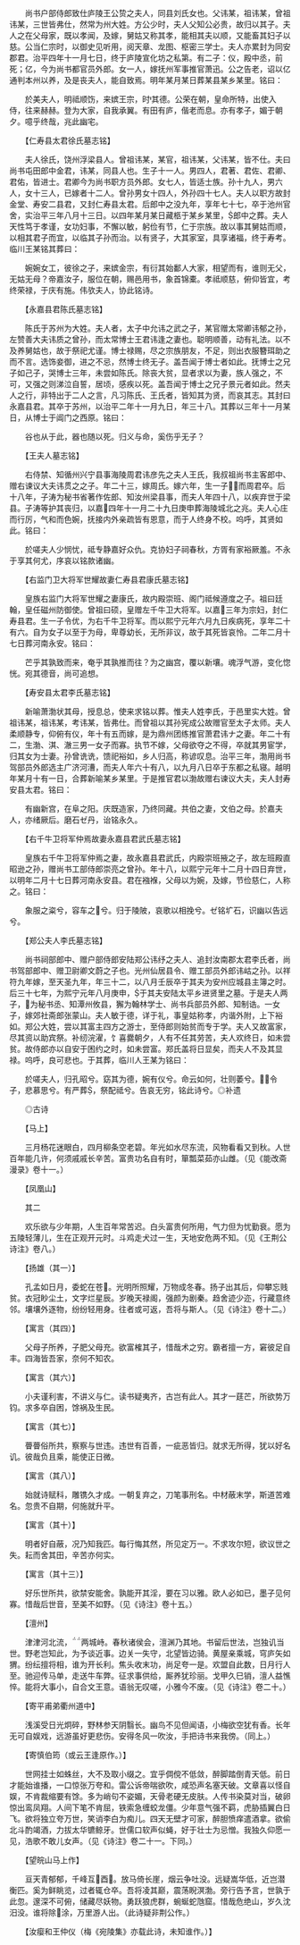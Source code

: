<!-- { "loadSidebar": true } -->
　　尚书户部侍郎致仕庐陵王公贽之夫人，同县刘氏女也。父讳某，祖讳某，曾祖讳某，三世皆弗仕，然常为州大姓。方公少时，夫人父知公必贵，故归以其子。夫人之在父母家，既以孝闻，及嫁，舅姑又称其孝，能相其夫以顺，又能畜其妇子以慈。公当仁宗时，以御史见听用，阅天章、龙图、枢密三学士。夫人亦累封为同安郡君。治平四年十一月七日，终于庐陵宣化坊之私第。有二子：仪，殿中丞，前死；亿，今为尚书都官员外郎。女一人，嫁抚州军事推官萧迅。公之告老，诏以亿通判本州以养，及是丧夫人，能自致焉。明年某月某日葬某县某乡某里。铭曰：

　　於美夫人，明祗顺饬，来嫔王宗，时其德。公荣在朝，皇命所特，出使入侍，往来赫赫。登为大家，自我承翼。有田有庐，偕老而息。亦有孝子，媚于朝夕。噫乎终哉，兆此幽宅。

　　【仁寿县太君徐氏墓志铭】

　　夫人徐氏，饶州浮梁县人。曾祖讳某，某官，祖讳某，父讳某，皆不仕。夫曰尚书屯田郎中金君，讳某，同县人也。生子十一人。男四人，君著、君佐、君卿、君佑，皆进士。君卿今为尚书职方员外郎。女七人，皆适士族。孙十九人，男六人，女十三人，已嫁者十二人。曾孙男女十四人，外孙四十七人。夫人以职方故封金堂、寿安二县君，又封仁寿县太君。后郎中之没九年，享年七十七，卒于池州官舍，实治平三年八月十三日。以四年某月某日藏柩于某乡某里，郎中之葬。夫人天性笃于孝谨，女功妇事，不懈以敏，躬俭有节，仁于宗族。故以事其舅姑而顺，以相其君子而宜，以临其子孙而治。以有贤子，大其家室，具享诸福，终于寿考。临川王某铭其葬曰：

　　婉婉女工，彼徐之子，来嫔金宗，有衍其始鄱人大家，相望而有，谁则无父，无姑无母？帝嘉汝子，服位在朝，赐邑用书，象首锦橐。孝祗顺慈，俯仰皆宜，考终荣禄，于庆有施。伟欤夫人，协此铭诗。

　　【永嘉县君陈氏墓志铭】

　　陈氏于苏州为大姓。夫人者，太子中允讳之武之子，某官赠太常卿讳郁之孙，左赞善大夫讳质之曾孙，而太常博士王君讳逢之妻也。聪明顺善，动有礼法。以不及养舅姑也，故于祭祀尤谨。博士禄赐，尽之宗族朋友，不足，则出衣服簪珥助之而不言。选饰妾御，进之不忌，然博士终无子。盖吾闻于博士者如此。抚博士之兄子如己子，哭博士三年，未尝如陈氏。除丧大贫，显者求以为妻，族人强之，不可，又强之则涕泣自誓，居顷，感疾以死。盖吾闻于博士之兄子景元者如此。然夫人之行，非特出于二人之言，凡习陈氏、王氏者，皆知其为贤，而哀其志。其封曰永嘉县君。其卒于苏州，以治平二年十一月九日，年三十八。其葬以三年十一月某日，从博士于阊门之西原。铭曰：

　　谷也从于此，器也随以死。归义与命，奚伤乎无子？

　　【王夫人墓志铭】

　　右侍禁、知循州兴宁县事海陵周君讳彦先之夫人王氏，我叔祖尚书主客郎中、赠右谏议大夫讳贯之之子。年二十三，嫁周氏。嫁六年，生一子，而周君卒。后十八年，子涛为秘书省著作佐郎、知汝州梁县事，而夫人年四十八，以疾弃世于梁县。子涛等护其丧归，以嘉四年十一月二十九日庚申葬海陵城北之兆。夫人心庄而行厉，气和而色婉，抚接内外亲疏皆有恩意，而于人终身不校。呜呼，其贤如此。铭曰：

　　於嗟夫人少悯忧，祗专静嘉好众仇。克协妇子祠春秋，方胥有家裕厥羞。不永于享其何尤，序哀以铭款诸幽。

　　【右监门卫大将军世耀故妻仁寿县君康氏墓志铭】

　　皇族右监门大将军世耀之妻康氏，故内殿崇班、阁门祗候遵度之子。祖曰廷翰，皇任磁州防御使。曾祖曰硕，皇赠左千牛卫大将军。以嘉三年为宗妇，封仁寿县君。生一子令优，为右千牛卫将军。而以熙宁元年六月九日疾病死，享年二十有六。自为女子以至于为母，卑尊幼长，无所非议，故于其死皆哀怜。二年二月十七日葬河南永安。铭曰：

　　芒乎其孰致而来，奄乎其孰推而往？为之幽宫，覆以新壤。魂浮气游，变化惚恍。宛其德音，尚可追想。

　　【寿安县太君李氏墓志铭】

　　新喻萧渤状其母，授息总，使来求铭以葬。惟夫人姓李氏，于邑里实大姓。曾祖讳某，祖讳某，考讳某，皆弗仕。而曾祖以其孙宪成公故赠官至太子太师。夫人柔顺静专，仰俯有仪，年十有五而嫁，是为鼎州团练推官萧君讳ナ之妻。年二十有二，生渤、淇、澈三男一女子而寡。执节不嫁，父母欲夺之不得，卒就其男宦学，归其女为士妻。孙曾诜诜，馈祀裕如，乡人归高，称谚叹息。治平三年，渤用尚书驾部员外郎选主广济河漕，而夫人年六十有八，以九月八日卒于东都之私寝。越明年某月十有一日，合葬新喻某乡某里。于是推官君以渤故赠右谏议大夫，夫人封寿安县太君。铭曰：

　　有幽新宫，在阜之阳。庆既造家，乃终同藏。共伯之妻，文伯之母。於嘉夫人，亦绪厥后。磨石ゼ丹，诒铭永久。

　　【右千牛卫将军仲焉故妻永嘉县君武氏墓志铭】

　　皇族右千牛卫将军仲焉之妻，故永嘉县君武氏，内殿崇班掖之子，故左班殿直昭逊之孙，赠尚书工部侍郎崇亮之曾孙。年十八，以熙宁元年十二月十四日弃世，以明年二月十七日葬河南永安县。君在襁褓，父母以为婉，及嫁，节俭慈仁，人称之。铭曰：

　　象服之粢兮，容车之兮。归于陵陂，哀歌以相挽兮。ゼ铭圹石，识幽以告远兮。

　　【郑公夫人李氏墓志铭】

　　尚书祠部郎中、赠户部侍郎安陆郑公讳纾之夫人、追封汝南郡太君李氏者，尚书驾部郎中、赠卫尉卿文蔚之子也。光州仙居县令、赠工部员外郎讳岵之孙。以祥符九年嫁，至天圣九年，年三十二，以八月壬辰卒于其夫为安州应城县主簿之时。后三十七年，为熙宁元年八月庚申，于其夫安陆太平乡进贤里之墓。于是夫人两子，为秘书丞、知潭州攸县，獬为翰林学士、尚书兵部员外郎、知制诰。一女子，嫁郊社斋郎张蒙山。夫人敏于德，详于礼，事皇姑称孝，内谐外附，上下裕如。郑公大姓，尝以其富主四方之游士，至侍郎则始贫而专于学。夫人又故富家，尽其资以助宾祭。补纫浣濯，饣喜爨朝夕，人有不任其劳苦，夫人欢终日，如未尝贫。故侍郎亦以自安于困约之时，如未尝富。郑氏盖将日显矣，而夫人不及其显禄。呜呼，良可悲也。于其葬，临川人王某为铭曰：

　　於嗟夫人，归孔昭兮。窈其为德，婉有仪兮。命云如何，壮则萎兮。令子，悲慕思兮。有严葬，祭配祗兮。告哀无穷，铭此诗兮。◎补遗

　　◎古诗

　　【马上】

　　三月杨花迷眼白，四月柳条空老碧。年光如水尽东流，风物看看又到秋。人世百年能几许，何须戚戚长辛苦。富贵功名自有时，箪瓢菜茹亦山雌。（见《能改斋漫录》卷十一。）

　　【凤凰山】

　　其二

　　欢乐欲与少年期，人生百年常苦迟。白头富贵何所用，气力但为忧勤衰。愿为五陵轻薄儿，生在正观开元时。斗鸡走犬过一生，天地安危两不知。（见《王荆公诗注》卷八。）

　　【扬雄（其一）】

　　孔孟如日月，委蛇在苍。光明所照耀，万物成冬春。扬子出其后，仰攀忘贱贫。衣冠眇尘土，文字烂星辰。岁晚天禄阁，强颜为剧秦。趋舍迹少迩，行藏意终邻。壤壤外逐物，纷纷轻用身。往者或可返，吾将与斯人。（见《诗注》卷十二。）

　　【寓言（其四）】

　　父母子所养，子肥父母充。欲富榷其子，惜哉术之穷。霸者擅一方，窘彼足自丰。四海皆吾家，奈何不知农。

　　【寓言（其六）】

　　小夫谨利害，不讲义与仁。读书疑夷齐，古岂有此人。其才一莛芒，所欲势万钧。求多卒自困，馀祸及生民。

　　【寓言（其七）】

　　瞢瞢俗所共，察察与世违。违世有百善，一疵恶皆归。就求无所得，犹以好名讥。彼哉负且乘，能使正日微。

　　【寓言（其八）】

　　始就诗赋科，雕镌久才成。一朝复弃之，刀笔事刑名。中材蔽末学，斯道苦难名。忽贵不自期，何施就升平。

　　【寓言（其十）】

　　明者好自蔽，况乃知我匹。每行悔其然，所见定万一。不求攻尔短，欲议世之失。耘而舍其田，辛苦亦何实。

　　【寓言（其十三）】

　　好乐世所共，欲禁安能舍。孰能开其淫，要在习以雅。欧人必如已，墨子见何寡。惜哉后世音，至美不如野。（见《诗注》卷十五。）

　　【澶州】

　　津津河北流，两城峙。春秋诸侯会，澶渊乃其地。书留后世法，岂独讥当世。野老岂知此，为予谈近事。边关一失守，北望皆边骑。黄屋亲乘城，穹庐矢如猬。纷纭擅将相，谁为开长利。焦头收末功，尚足夸一是。欢盟自此数，日月行人至。驰迎传马单，走送牛车弊。征求事供给，厮养犹珍丽。戈甲久巳销，澶人益憔悴。能将大事小，自合文王意。语翁无叹嗟，小雅今不废。（见《诗注》卷二十。）

　　【寄平甫弟衢州道中】

　　浅溪受日光炯碎，野林参天阴翳长。幽鸟不见但闻语，小梅欲空犹有香。长年无可自娱戏，远游虽好更悲伤。安得冬风一吹汝，手把诗书来我傍。（同上。）

　　【寄慎伯筠（或云王逢原作。）】

　　世网挂士如蛛丝，大不及取小缀之。宜乎倜傥不低敛，醉脚踏倒青天低。前日才能始谁播，一口惊张万夸和。雷公诉帝喘欲吹，咸恐声名塞天破。文章喜以怪自娱，不肯裁缩要有馀。多为峭句不姿媚，天骨老硬无皮肤。人传书染莫对当，破卵惊出鸾凤翔。人间下笔不肯屈，铁索急缠蛟龙僵。少年意气强不羁，虎胁插翼白日飞。欲将独立夸万世，笑诮李白为痴儿。四天无壁才可家，醉胆愤痒遣酒拿。欲偷北斗酌竭酒，力拔太华镳鲸牙。世儒口软声似蝇，好于壮士为忌憎。我独久仰愿一见，浩歌不敢儿女声。（见《诗注》卷二十一。下同。）

　　【望皖山马上作】

　　亘天青郁郁，千峰互酉。放马倚长崖，烟云争吐没。远疑嵩华低，近岂潜衡匹。奚为鲜眺览，过者辄仓卒。吾将凌其巅，震荡睨溟渤。旁行告予言，世孰于此忽。邃深不可俯，储藏尽妖物。勇跃狼虎群，蜿蜒蛇虺窟。惜哉危绝山，岁久沈汨没。谁将除涂，万里游人出。（此诗疑非荆公作。）

　　【汝瘿和王仲仪（梅《宛陵集》亦载此诗，未知谁作。）】

